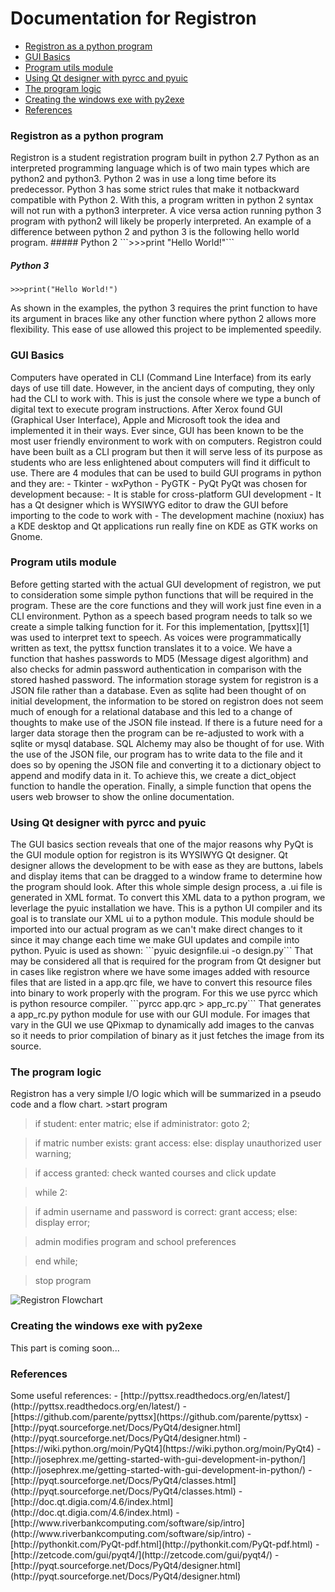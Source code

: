 Documentation for Registron
============================
- [Registron as a python program](#chapter1)
- [GUI Basics](#chapter2)
- [Program utils module](#chapter3)
- [Using Qt designer with pyrcc and pyuic](#chapter4)
- [The program logic](#chapter5)
- [Creating the windows exe with py2exe](#chapter6)
- [References](#chapter7)

<h3 id="chapter1" name="chapter1">Registron as a python program</h3>
Registron is a student registration program built in python 2.7
Python as an interpreted programming language which is of two
main types which are python2 and python3. Python 2 was in use a
long time before its predecessor. Python 3 has some strict rules
that make it notbackward compatible with Python 2. With this,
a program written in python 2 syntax will not run with a python3
interpreter. A vice versa action running python 3 program with
python2 will likely be properly interpreted. An example of a
difference between python 2 and python 3 is the following hello
world program.
##### Python 2
```>>>print "Hello World!"```

##### Python 3
```>>>print("Hello World!")```

As shown in the examples, the python 3 requires the print function
to have its argument in braces like any other function where python
2 allows more flexibility. This ease of use allowed this project
to be implemented speedily.

<h3 id="chapter2" name="chapter2">GUI Basics</h3>
Computers have operated in CLI (Command Line Interface) from its
early days of use till date. However, in the ancient days of
computing, they only had the CLI to work with. This is just the
console where we type a bunch of digital text to execute program
instructions. After Xerox found GUI (Graphical User Interface), Apple
and Microsoft took the idea and implemented it in their ways.
Ever since, GUI has been known to be the most user friendly environment
to work with on computers. Registron could have been built as a CLI
program but then it will serve less of its purpose as students who are
less enlightened about computers will find it difficult to use.
There are 4 modules that can be used to build GUI programs in python
and they are:
- Tkinter
- wxPython
- PyGTK
- PyQt
PyQt was chosen for development because:
- It is stable for cross-platform GUI development
- It has a Qt designer which is WYSIWYG editor to draw the GUI before
importing to the code to work with
- The development machine (noxiux) has a KDE desktop and Qt applications
run really fine on KDE as GTK works on Gnome.

<h3 id="chapter3" name="chapter3">Program utils module</h3>
Before getting started with the actual GUI development of registron, we
put to consideration some simple python functions that will be required
in the program. These are the core functions and they will work just fine
even in a CLI environment. Python as a speech based program needs to talk
so we create a simple talking function for it. For this implementation,
[pyttsx][1] was used to interpret text to speech. As voices were 
programmatically written as text, the pyttsx function translates it to a
voice. We have a function that hashes passwords to MD5 (Message digest
 algorithm) and also checks for admin password authentication in comparison
with the stored hashed password.
The information storage system for registron is a JSON file rather than a
database. Even as sqlite had been thought of on initial development, the
information to be stored on registron does not seem much of enough for a
relational database and this led to a change of thoughts to make use of the
JSON file instead. If there is a future need for a larger data storage then
the program can be re-adjusted to work with a sqlite or mysql database.
SQL Alchemy may also be thought of for use. With the use of the JSON file,
our program has to write data to the file and it does so by opening the JSON
file and converting it to a dictionary object to append and modify data in it.
To achieve this, we create a dict_object function to handle the operation.
Finally, a simple function that opens the users web browser to show the online
documentation.
<h3 id="chapter4" name="chapter4">Using Qt designer with pyrcc and pyuic</h3>
The GUI basics section reveals that one of the major reasons why PyQt is the
GUI module option for registron is its WYSIWYG Qt designer. Qt designer allows
the development to be with ease as they are buttons, labels and display items
that can be dragged to a window frame to determine how the program should look.
After this whole simple design process, a .ui file is generated in XML format.
To convert this XML data to a python program, we leverlage the pyuic installation
we have. This is a python UI compiler and its goal is to translate our XML ui
to a python module. This module should be imported into our actual program as
we can't make direct changes to it since it may change each time we make GUI
updates and compile into python. Pyuic is used as shown:
```pyuic designfile.ui -o design.py```
That may be considered all that is required for the program from Qt designer but
in cases like registron where we have some images added with resource files that
are listed in a app.qrc file, we have to convert this resource files into binary
to work properly with the program. For this we use pyrcc which is python resource
compiler.
```pyrcc app.qrc > app_rc.py```
That generates a app_rc.py python module for use with our GUI module. For images
that vary in the GUI we use QPixmap to dynamically add images to the canvas so it
needs to prior compilation of binary as it just fetches the image from its source.

<h3 id="chapter5" name="chapter5">The program logic</h3>
Registron has a very simple I/O logic which will be summarized in a pseudo
code and a flow chart.
>start program

>if student: enter matric; else if administrator: goto 2;

>if matric number exists: grant access: else: display unauthorized user warning;

>if access granted: check wanted courses and click update

>while 2:

>if admin username and password is correct: grant access; else: display error;

>admin modifies program and school preferences

> end while;

> stop program

<img src="http://i.imgur.com/ELyV6AK.png" alt="Registron Flowchart">

<h3 id="chapter6" name="chapter6">Creating the windows exe with py2exe</h3>
This part is coming soon...
<h3 id="chapter7" name="chapter7">References</h3>
Some useful references:
- [http://pyttsx.readthedocs.org/en/latest/](http://pyttsx.readthedocs.org/en/latest/)
- [https://github.com/parente/pyttsx](https://github.com/parente/pyttsx)
- [http://pyqt.sourceforge.net/Docs/PyQt4/designer.html](http://pyqt.sourceforge.net/Docs/PyQt4/designer.html)
- [https://wiki.python.org/moin/PyQt4](https://wiki.python.org/moin/PyQt4)
- [http://josephrex.me/getting-started-with-gui-development-in-python/](http://josephrex.me/getting-started-with-gui-development-in-python/)
- [http://pyqt.sourceforge.net/Docs/PyQt4/classes.html](http://pyqt.sourceforge.net/Docs/PyQt4/classes.html)
- [http://doc.qt.digia.com/4.6/index.html](http://doc.qt.digia.com/4.6/index.html)
- [http://www.riverbankcomputing.com/software/sip/intro](http://www.riverbankcomputing.com/software/sip/intro)
- [http://pythonkit.com/PyQt-pdf.html](http://pythonkit.com/PyQt-pdf.html)
- [http://zetcode.com/gui/pyqt4/](http://zetcode.com/gui/pyqt4/)
- [http://pyqt.sourceforge.net/Docs/PyQt4/designer.html](http://pyqt.sourceforge.net/Docs/PyQt4/designer.html)

[1]:https://github.com/parente/pyttsx